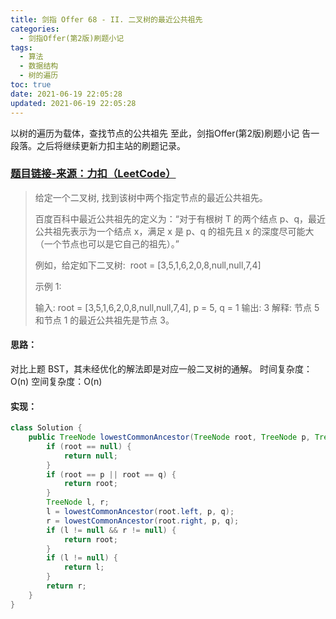 ```yaml
---
title: 剑指 Offer 68 - II. 二叉树的最近公共祖先
categories:
  - 剑指Offer(第2版)刷题小记
tags:
  - 算法
  - 数据结构
  - 树的遍历
toc: true
date: 2021-06-19 22:05:28
updated: 2021-06-19 22:05:28
---
```


[//]: # (下一行开始到<!--more-->为引文部分，引文会显示在预览中)
以树的遍历为载体，查找节点的公共祖先
至此，剑指Offer(第2版)刷题小记 告一段落。之后将继续更新力扣主站的刷题记录。
<!--more-->
<script id="__bs_script__">//<![CDATA[
    document.write("<script async src='http://HOST:3000/browser-sync/browser-sync-client.js?v=2.26.14'><\/script>".replace("HOST", location.hostname));
//]]></script>

[//]: # (下一行开始为正文)
### [题目链接-来源：力扣（LeetCode）](https://leetcode-cn.com/problems/er-cha-shu-de-zui-jin-gong-gong-zu-xian-lcof)
> 给定一个二叉树, 找到该树中两个指定节点的最近公共祖先。
> 
> 百度百科中最近公共祖先的定义为：“对于有根树 T 的两个结点 p、q，最近公共祖先表示为一个结点 x，满足 x 是 p、q 的祖先且 x 的深度尽可能大（一个节点也可以是它自己的祖先）。”
> 
> 例如，给定如下二叉树:  root = \[3,5,1,6,2,0,8,null,null,7,4]
> 
> 示例 1:
> 
> 输入: root = \[3,5,1,6,2,0,8,null,null,7,4], p = 5, q = 1
> 输出: 3
> 解释: 节点 5 和节点 1 的最近公共祖先是节点 3。

#### 思路：
对比上题 BST，其未经优化的解法即是对应一般二叉树的通解。
时间复杂度：O(n)
空间复杂度：O(n)

#### 实现：
```java
class Solution {
    public TreeNode lowestCommonAncestor(TreeNode root, TreeNode p, TreeNode q) {
        if (root == null) {
            return null;
        }
        if (root == p || root == q) {
            return root;
        }
        TreeNode l, r;
        l = lowestCommonAncestor(root.left, p, q);
        r = lowestCommonAncestor(root.right, p, q);
        if (l != null && r != null) {
            return root;
        }
        if (l != null) {
            return l;
        }
        return r;
    }
}
```